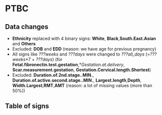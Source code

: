 # PTBC

## Data changes
- **Ethnicity** replaced with 4 binary signs: **White**, **Black**,**South.East.Asian** and **Others**
- Excluded: **DOB** and **EDD** (reason: we have age for previous pregnancy)
- All signs like *???weeks* and *???days* were changed to *???all_days* (=*???weeks*\*7 + *???days*) (for 
**Fetal.fibronectin.test.gestation**,**Gestation.at.delivery*, **Scar.measurement.gestation**, **Gestation.Cervical.length.Shortest**)
- Excluded: **Duration.of.2nd.stage..MIN.**, **Duration.of.active.second.stage..MIN.**, 
**Largest.length**,**Depth**, **Width.Largest**,**RMT**,**AMT**  (reason: a lot of missing values (more than 50%))
## Table of signs
## 

